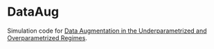 # DataAug

Simulation code for [Data Augmentation in the Underparametrized and Overparametrized Regimes](https://arxiv.org/abs/2202.09134).
